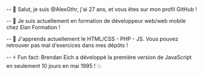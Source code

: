 -- 👋 Salut, je suis @AlexGthr, j'ai 27 ans, et vous êtes sur mon profil GitHub !

-- 👀 Je suis actuellement en formation de développeur web/web mobile chez Elan Formation !

-- 🌱 J'apprends actuellement le HTML/CSS - PHP - JS. Vous pouvez retrouver pas mal d'exercices dans mes dépôts !

-- ⚡ Fun fact: Brendan Eich a développé la première version de JavaScript en seulement 10 jours en mai 1995 ! 💥
